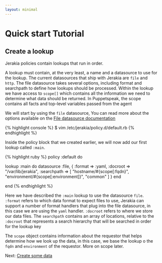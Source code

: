 ```yaml
---
layout: minimal
---
```


# Quick start Tutorial

## Create a lookup

Jerakia policies contain lookups that run in order.

A lookup must contain, at the very least, a name and a datasource to use for the lookup. The current datasources that ship with Jerakia are  `file` and `http`. The file datasource takes several options, including format and searchpath to define how lookups should be processed. Within the lookup we have access to `scope[]` which contains all the information we need to determine what data should be returned. In Puppetspeak, the scope contains all facts and top-level variables passed from the agent 

We will start by using the `file` datasource, You can read more about the options available on the [File datasource documentation](/docs/datasource/file)


{% highlight console %}
$ vim /etc/jerakia/policy.d/default.rb
{% endhighlight %}


Inside the policy block that we created earlier, we will now add our first lookup called `:main`.
  

{% highlight ruby %}
policy :default do

  lookup :main do
    datasource :file, {
      :format => :yaml,
      :docroot => "/var/lib/jerakia",
      :searchpath => [
        "hostname/#{scope[:fqdn}",
        "environment/#{scope[:environment]}",
        "common"
      ]
    }
  end

end
{% endhighlight %}

Here we have described the `:main` lookup to use the datasource `file`.  `:format` refers to which data format to expect files to use, Jerakia can support a number of format handlers that plug into the file datasource, in this case we are using the `yaml` handler.  `:docroot` refers to where we store our data files.  The `searchpath` contains an array of locations, relative to the `:docroot` that represents a search hierarchy that will be searched in order for the lookup key  

The `scope` object contains information about the requestor that helps determine how we look up the data, in this case, we base the lookup o the `fqdn` and `environment` of the requestor.  More on scope later.


Next: [Create some data](/tutorial/data)

